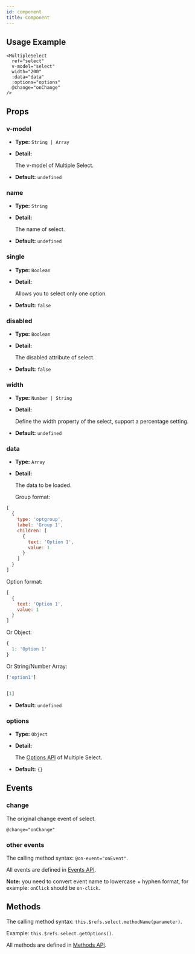 ```yaml
---
id: component
title: Component
---
```


<div id="codefund"></div>

## Usage Example

```vue
<MultipleSelect
  ref="select"
  v-model="select"
  width="200"
  :data="data"
  :options="options"
  @change="onChange"
/>
```

## Props

### v-model

- **Type:** `String | Array`

- **Detail:**

  The v-model of Multiple Select.

- **Default:** `undefined`

### name

- **Type:** `String`

- **Detail:**

  The name of select.

- **Default:** `undefined`

### single

- **Type:** `Boolean`

- **Detail:**

  Allows you to select only one option.

- **Default:** `false`

### disabled

- **Type:** `Boolean`

- **Detail:**

  The disabled attribute of select.

- **Default:** `false`

### width

- **Type:** `Number | String`

- **Detail:**

  Define the width property of the select, support a percentage setting.

- **Default:** `undefined`

### data

- **Type:** `Array`

- **Detail:**

  The data to be loaded.

  Group format:

```js
[
  {
    type: 'optgroup',
    label: 'Group 1',
    children: [
      {
        text: 'Option 1',
        value: 1
      }
    ]
  }
]
```

Option format:

```js
[
  {
    text: 'Option 1',
    value: 1
  }
]
```

Or Object:

```js
{
  1: 'Option 1'
}
```

Or String/Number Array:

```js
['option1']


[1]
```

- **Default:** `undefined`

### options

- **Type:** `Object`

- **Detail:**

  The [Options API](/docs/en/options) of Multiple Select.

- **Default:** `{}`

## Events

### change

The original change event of select.

```
@change="onChange"
```

### other events

The calling method syntax: `@on-event="onEvent"`.

All events are defined in [Events API](/docs/en/events/).

**Note:** you need to convert event name to lowercase + hyphen format, for example: `onClick` should be `on-click`.

## Methods

The calling method syntax: `this.$refs.select.methodName(parameter)`.

Example: `this.$refs.select.getOptions()`.

All methods are defined in [Methods API](/docs/en/methods/).
